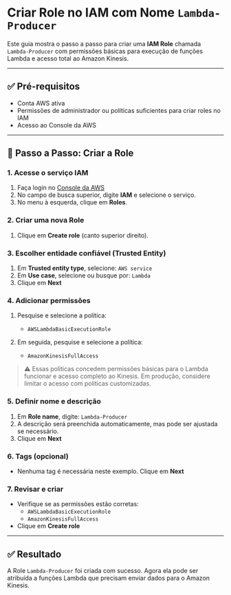 
# Criar Role no IAM com Nome `Lambda-Producer`

Este guia mostra o passo a passo para criar uma **IAM Role** chamada `Lambda-Producer` com permissões básicas para execução de funções Lambda e acesso total ao Amazon Kinesis.

---

## ✅ Pré-requisitos

- Conta AWS ativa
- Permissões de administrador ou políticas suficientes para criar roles no IAM
- Acesso ao Console da AWS

---

## 🔹 Passo a Passo: Criar a Role

### 1. Acesse o serviço IAM

1. Faça login no [Console da AWS](https://console.aws.amazon.com/)
2. No campo de busca superior, digite **IAM** e selecione o serviço.
3. No menu à esquerda, clique em **Roles**.

### 2. Criar uma nova Role

1. Clique em **Create role** (canto superior direito).

### 3. Escolher entidade confiável (Trusted Entity)

1. Em **Trusted entity type**, selecione: `AWS service`
2. Em **Use case**, selecione ou busque por: `Lambda`
3. Clique em **Next**

### 4. Adicionar permissões

1. Pesquise e selecione a política:  
   - `AWSLambdaBasicExecutionRole`

2. Em seguida, pesquise e selecione a política:  
   - `AmazonKinesisFullAccess`

> ⚠️ Essas políticas concedem permissões básicas para o Lambda funcionar e acesso completo ao Kinesis. Em produção, considere limitar o acesso com políticas customizadas.

### 5. Definir nome e descrição

1. Em **Role name**, digite: `Lambda-Producer`
2. A descrição será preenchida automaticamente, mas pode ser ajustada se necessário.
3. Clique em **Next**

### 6. Tags (opcional)

- Nenhuma tag é necessária neste exemplo. Clique em **Next**

### 7. Revisar e criar

- Verifique se as permissões estão corretas:
  - `AWSLambdaBasicExecutionRole`
  - `AmazonKinesisFullAccess`
- Clique em **Create role**

---

## ✅ Resultado

A Role `Lambda-Producer` foi criada com sucesso. Agora ela pode ser atribuída a funções Lambda que precisam enviar dados para o Amazon Kinesis.

